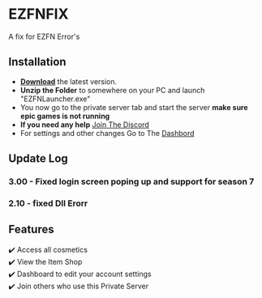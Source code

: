 # EZFNFIX
A fix for EZFN Error's

## Installation 
* **[Download](https://github.com/MAR0002/EZFNFIX/releases/download/3.00/EZFN.zip)** the latest version.
* **Unzip the Folder** to somewhere on your PC and launch "EZFNLauncher.exe"
* You now go to the private server tab and start the server **make sure epic games is not running**
* **If you need any help** [Join The Discord](https://ezfn.dev/discord)
* For settings and other changes Go to The [Dashbord](https://dashboard.ezfn.dev/private_server)
  
## Update Log
### **3.00** - Fixed login screen poping up and support for season 7
### **2.10** - fixed Dll Erorr

## Features
✔️ Access all cosmetics<br>
✔️ View the Item Shop<br>
✔️ Dashboard to edit your account settings<br>
✔️ Join others who use this Private Server<br>
